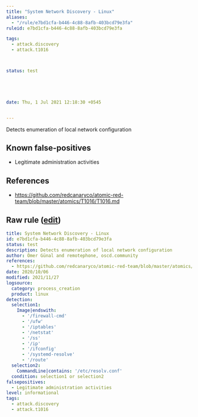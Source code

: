 ```yaml
---
title: "System Network Discovery - Linux"
aliases:
  - "/rule/e7bd1cfa-b446-4c88-8afb-403bcd79e3fa"
ruleid: e7bd1cfa-b446-4c88-8afb-403bcd79e3fa

tags:
  - attack.discovery
  - attack.t1016



status: test





date: Thu, 1 Jul 2021 12:18:30 +0545


---
```


Detects enumeration of local network configuration

<!--more-->


## Known false-positives

* Legitimate administration activities



## References

* https://github.com/redcanaryco/atomic-red-team/blob/master/atomics/T1016/T1016.md


## Raw rule ([edit](https://github.com/SigmaHQ/sigma/edit/master/rules/linux/process_creation/proc_creation_lnx_system_network_discovery.yml))
```yaml
title: System Network Discovery - Linux
id: e7bd1cfa-b446-4c88-8afb-403bcd79e3fa
status: test
description: Detects enumeration of local network configuration
author: Ömer Günal and remotephone, oscd.community
references:
  - https://github.com/redcanaryco/atomic-red-team/blob/master/atomics/T1016/T1016.md
date: 2020/10/06
modified: 2021/11/27
logsource:
  category: process_creation
  product: linux
detection:
  selection1:
    Image|endswith:
      - '/firewall-cmd'
      - '/ufw'
      - '/iptables'
      - '/netstat'
      - '/ss'
      - '/ip'
      - '/ifconfig'
      - '/systemd-resolve'
      - '/route'
  selection2:
    CommandLine|contains: '/etc/resolv.conf'
  condition: selection1 or selection2
falsepositives:
  - Legitimate administration activities
level: informational
tags:
  - attack.discovery
  - attack.t1016

```
